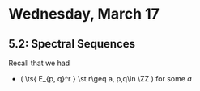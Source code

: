 # Wednesday, March 17

## 5.2: Spectral Sequences

Recall that we had 
- \( \ts{ E_{p, q}^r } \st r\geq a, p,q\in \ZZ \) for some $a$

